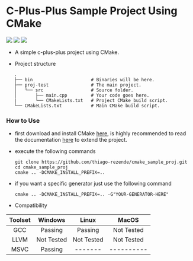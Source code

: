 # C-Plus-Plus Sample Project Using CMake

![](https://img.shields.io/badge/build-passing-green.svg) ![](https://img.shields.io/badge/CMake-3.14.0-blue.svg) ![](https://img.shields.io/badge/C++-17-orange.svg)

 - A simple c-plus-plus project using CMake.
 
 - Project structure
 ```
    .
    ├── bin                      # Binaries will be here.
    ├── proj-test                # The main project.
    │   └── src                  # Source folder.
    │       ├── main.cpp         # Your code goes here.
    |       └── CMakeLists.txt   # Project CMake build script.
    └── CMakeLists.txt           # Main CMake build script.
```
 ### How to Use
 - first download and install CMake [here](https://cmake.org/download/), is highly recommended to read the documentation [here](https://cmake.org/cmake-tutorial/) to extend the project.
 - execute the following commands
 
     ```
     git clone https://github.com/thiago-rezende/cmake_sample_proj.git
     cd cmake_sample_proj
     cmake .. -DCMAKE_INSTALL_PREFIX=..
     ```
 - if you want a specific generator just use the following command
     ```
     cmake .. -DCMAKE_INSTALL_PREFIX=.. -G"YOUR-GENERATOR-HERE"
     ```
 
 - Compatibility
 
 | Toolset  |    Windows    |     Linux     |     MacOS     |
 |:--------:|:-------------:|:-------------:|:-------------:|
 | GCC      |    Passing    |    Passing    |   Not Tested  |
 | LLVM     |   Not Tested  |   Not Tested  |   Not Tested  |
 | MSVC     |    Passing    |    -------    |   ----------  |
